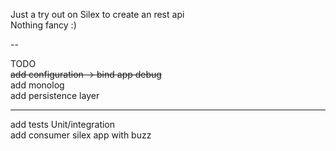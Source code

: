 Just a try out on Silex to create an rest api  
Nothing fancy :)

--

TODO  
<del>add configuration -> bind app debug</del>  
add monolog  
add persistence layer

---
add tests Unit/integration  
add consumer silex app with buzz